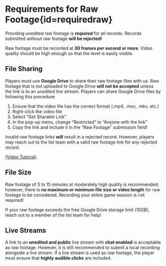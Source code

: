 <div class='panel fade js-scroll-anim' data-anim='fade'>

# Requirements for Raw Footage{id=requiredraw}

Providing unedited raw footage is ***required*** for all records. Records submitted without raw footage **will be rejected!**

Raw footage must be recorded at **30 frames per second or more**. Video quality should be high enough so that the level is easily visible.
  
## File Sharing

Players must use **Google Drive** to share their raw footage files with us. Raw footage that is not uploaded to Google Drive **will not be accepted** unless the link is to an *unedited live stream*. Players can share Google Drive files by following this procedure:

1. Ensure that the video file has the correct format (.mp4, .mov, .mkv, etc.)</br>
2. Right-click the video file</br>
3. Select “Get Sharable Link”</br>
4. In the pop-up menu, change “Restricted” to “Anyone with the link”</br>
5. Copy the link and include it in the “Raw Footage” submission field!</br>

Invalid raw footage links **will** result in a rejected record. However, players may reach out to the list team with a valid raw footage link for any rejected record.

[(Video Tutorial)](https://youtu.be/3LeRPX9bETw?feature=shared)

## File Size

Raw footage of 5 to 15 minutes at moderately high quality is recommended; however, there is **no maximum or minimum file size or video length** for raw footage to be considered. Recording your entire game session is not required!

If your raw footage exceeds the free Google Drive storage limit (15GB), reach out to a member of the list team for help!

## Live Streams

A link to an **unedited and public** live stream with **chat enabled** is acceptable as raw footage. However, it is still recommended to submit a local recording alongside a live stream. If a live stream is used as raw footage, the player must ensure that **highly audible clicks** are included.

</div>
